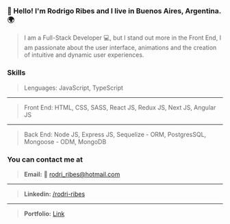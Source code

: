 ### 👋 Hello! I'm Rodrigo Ribes and I live in Buenos Aires, Argentina. 🌍

>I am a Full-Stack Developer 💻, but I stand out more in the Front End, I am passionate about the user interface, animations and the creation of intuitive and dynamic user experiences.

### Skills
> Lenguages: JavaScript, TypeScript
---
> Front End: HTML, CSS, SASS, React JS, Redux JS, Next JS, Angular JS
---
> Back End: Node JS, Express JS, Sequelize - ORM, PostgresSQL, Mongoose - ODM, MongoDB


### You can contact me at
> **Email:** 📧 rodri_ribes@hotmail.com
---
> **Linkedin:** [/rodri-ribes](https://www.linkedin.com/in/rodrigo-ribes/)
---
> **Portfolio:** [Link](https://rodrigoribes.netlify.app/)  
